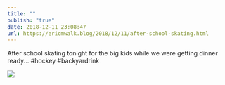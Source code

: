 ```yaml
---
title: ""
publish: "true"
date: 2018-12-11 23:08:47
url: https://ericmwalk.blog/2018/12/11/after-school-skating.html
---
```


After school skating tonight for the big kids while we were getting dinner ready... #hockey #backyardrink

![](https://ericmwalk.blog/uploads/2022/ceb5014e05.jpg)